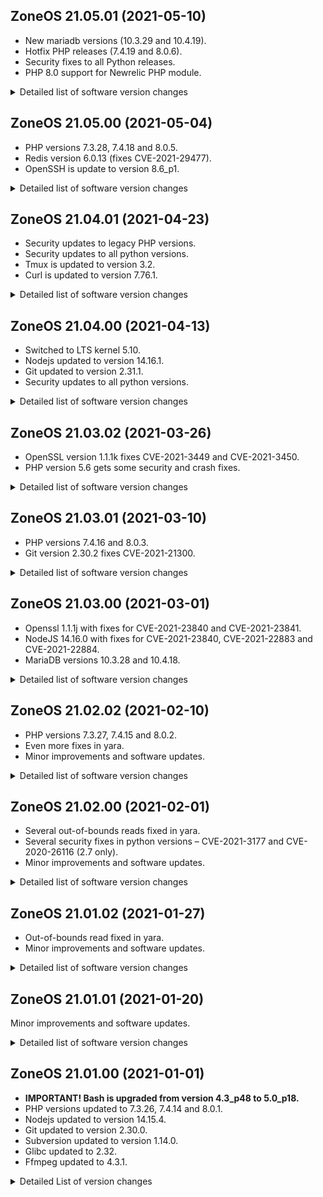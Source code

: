 ## ZoneOS 21.05.01 (2021-05-10)

  * New mariadb versions (10.3.29 and 10.4.19).
  * Hotfix PHP releases (7.4.19 and 8.0.6).
  * Security fixes to all Python releases.
  * PHP 8.0 support for Newrelic PHP module.

<details>
  <summary>Detailed list of software version changes</summary>

  ### Changes

  * app-arch/unzip 6.0_p25-r1 -> 6.0_p26
  * dev-db/mariadb 10.3.28 -> 10.3.29
  * dev-db/mariadb 10.4.18 -> 10.4.19
  * dev-lang/php 7.4.18 -> 7.4.19
  * dev-lang/php 8.0.5 -> 8.0.6
  * dev-lang/python 2.7.18_p8 -> 2.7.18_p9
  * dev-lang/python 3.6.13_p1 -> 3.6.13_p3
  * dev-lang/python 3.8.8_p1 -> 3.8.9_p2
  * dev-php/blackfire 1.56.1 -> 1.57.0
  * dev-php/newrelic 9.16.0.295 -> 9.17.1.301
  * media-gfx/imagemagick 7.0.11.10 -> 7.0.11.11
  * media-gfx/libimagequant 2.12.3 -> 2.14.0
  * sys-kernel/zoneos-kernel 5.10.34 -> 5.10.35
</details>

## ZoneOS 21.05.00 (2021-05-04)

  * PHP versions 7.3.28, 7.4.18 and 8.0.5.
  * Redis version 6.0.13 (fixes CVE-2021-29477).
  * OpenSSH is update to version 8.6_p1.

<details>
  <summary>Detailed list of software version changes</summary>

  ### Changes

  * app-forensics/yara 4.0.5 -> 4.1.0
  * app-text/qpdf 10.1.0 -> 10.3.1
  * dev-db/redis 6.0.12 -> 6.0.13
  * dev-lang/php 7.3.27 -> 7.3.28
  * dev-lang/php 7.4.16 -> 7.4.18
  * dev-lang/php 8.0.3 -> 8.0.5
  * dev-php/pecl-redis 5.3.3 -> 5.3.4
  * media-gfx/imagemagick 7.0.11.8 -> 7.0.11.10
  * media-libs/lcms 2.11 -> 2.12
  * net-misc/openssh 8.4_p1-r3 -> 8.6_p1-r1
  * sys-apps/file 5.39-r4 -> 5.40-r2
  * sys-kernel/zoneos-kernel 5.10.32 -> 5.10.34
  * sys-process/htop 3.0.2 -> 3.0.5
</details>

## ZoneOS 21.04.01 (2021-04-23)

  * Security updates to legacy PHP versions.
  * Security updates to all python versions.
  * Tmux is updated to version 3.2.
  * Curl is updated to version 7.76.1.

<details>
  <summary>Detailed list of software version changes</summary>

  ### Changes

  * app-arch/unrar 6.0.3 -> 6.0.4
  * app-misc/tmux 3.1c -> 3.2
  * dev-lang/php 7.0.33-r6 -> 7.0.33-r7
  * dev-lang/php 7.1.33 -> 7.1.33-r1
  * dev-lang/python 2.7.18_p7 -> 2.7.18_p8
  * dev-lang/python 3.6.13 -> 3.6.13_p1
  * dev-lang/python 3.8.8 -> 3.8.8_p1
  * dev-php/blackfire 1.53.0 -> 1.56.1
  * dev-php/maxminddb 1.5.0 -> 1.6.0
  * media-gfx/imagemagick 7.0.11.6 -> 7.0.11.8
  * net-misc/curl 7.74.0-r2 -> 7.76.1
  * sys-apps/util-linux 2.35.2 -> 2.36.2
  * sys-kernel/zoneos-kernel 5.10.29 -> 5.10.32
</details>

## ZoneOS 21.04.00 (2021-04-13)

  * Switched to LTS kernel 5.10.
  * Nodejs updated to version 14.16.1.
  * Git updated to version 2.31.1.
  * Security updates to all python versions.

<details>
  <summary>Detailed list of software version changes</summary>

  ### Changes

  * app-arch/tar 1.32-r1 -> 1.34
  * app-arch/unrar 5.9.4 -> 6.0.3
  * app-arch/zstd 1.4.5 -> 1.4.9
  * app-crypt/gnupg 2.2.20-r2 -> 2.2.27
  * app-editors/vim 8.2.0360 -> 8.2.0814-r100
  * app-misc/mc 4.8.25-r1 -> 4.8.26-r1
  * app-text/poppler 20.11.0 -> 21.02.0
  * app-text/qpdf 10.0.4 -> 10.1.0
  * dev-db/freetds 1.00.558 -> 1.2.18
  * dev-db/mariadb-connector-c 3.1.11 -> 3.1.12
  * dev-db/redis 6.0.9 -> 6.0.12
  * dev-db/sqlite 3.33.0 -> 3.34.1
  * dev-lang/python 2.7.18-r6 -> 2.7.18_p7
  * dev-lang/python 3.6.12-r2 -> 3.6.13
  * dev-lang/python 3.8.7-r1 -> 3.8.8
  * dev-php/pecl-gnupg 1.4.0-r3 -> 1.5.0
  * dev-php/pecl-mongodb 1.9.0 -> 1.9.1
  * dev-vcs/git 2.30.2 -> 2.31.1
  * media-gfx/gifsicle 1.91 -> 1.92
  * media-gfx/imagemagick 7.0.11.4 -> 7.0.11.6
  * media-libs/dav1d 0.8.0 -> 0.8.2
  * media-libs/gd 2.3.0 -> 2.3.1
  * media-libs/tiff 4.1.0 -> 4.2.0
  * media-video/ffmpeg 4.3.1 -> 4.3.2
  * net-libs/nodejs 14.16.0 -> 14.16.1
  * sys-kernel/zoneos-kernel 4.19.183 -> 5.10.29
</details>

## ZoneOS 21.03.02 (2021-03-26)

  * OpenSSL version 1.1.1k fixes CVE-2021-3449 and CVE-2021-3450.
  * PHP version 5.6 gets some security and crash fixes.

<details>
  <summary>Detailed list of software version changes</summary>

  ### Changes

  * dev-libs/openssl 1.1.1j -> 1.1.1k
  * dev-php/blackfire 1.49.1 -> 1.53.0
  * dev-php/sourceguardian 11.4.1-r1 -> 12.0
  * media-gfx/imagemagick 7.0.11.3 -> 7.0.11.4
  * sys-kernel/zoneos-kernel 4.19.179 -> 4.19.183
</details>

## ZoneOS 21.03.01 (2021-03-10)

  * PHP versions 7.4.16 and 8.0.3.
  * Git version 2.30.2 fixes CVE-2021-21300.

<details>
  <summary>Detailed list of software version changes</summary>

  ### Changes

  * dev-lang/php 7.4.15 -> 7.4.16
  * dev-lang/php 8.0.2 -> 8.0.3
  * dev-vcs/git 2.30.1 -> 2.30.2
  * media-gfx/imagemagick 7.0.11.1 -> 7.0.11.3
  * net-dns/bind-tools 9.16.7 -> 9.16.12
  * sys-kernel/zoneos-kernel 4.19.177 -> 4.19.179
</details>

## ZoneOS 21.03.00 (2021-03-01)

  * Openssl 1.1.1j with fixes for CVE-2021-23840 and CVE-2021-23841.
  * NodeJS 14.16.0 with fixes for CVE-2021-23840, CVE-2021-22883 and CVE-2021-22884.
  * MariaDB versions 10.3.28 and 10.4.18.

<details>
  <summary>Detailed list of software version changes</summary>

  ### Changes

  * dev-db/mariadb 10.3.27 -> 10.3.28
  * dev-db/mariadb 10.4.17 -> 10.4.18
  * dev-libs/openssl 1.1.1i -> 1.1.1j
  * dev-php/pecl-xdebug 3.0.2 -> 3.0.3
  * media-gfx/imagemagick 7.0.10.61 -> 7.0.11.1
  * net-libs/nodejs 14.15.5 -> 14.16.0
  * sys-kernel/zoneos-kernel 4.19.175 -> 4.19.177
</details>

## ZoneOS 21.02.02 (2021-02-10)

  * PHP versions 7.3.27, 7.4.15 and 8.0.2.
  * Even more fixes in yara.
  * Minor improvements and software updates.

<details>
  <summary>Detailed list of software version changes</summary>

  ### Changes

  * app-antivirus/clamav 0.103.0-r2 -> 0.103.1
  * app-forensics/yara 4.0.4 -> 4.0.5
  * dev-lang/php 7.3.26 -> 7.3.27
  * dev-lang/php 7.4.14 -> 7.4.15
  * dev-lang/php 8.0.1 -> 8.0.2
  * dev-php/blackfire 1.49.0 -> 1.49.1
  * dev-php/pecl-redis 5.3.2 -> 5.3.3
  * dev-vcs/git 2.30.0 -> 2.30.1
  * net-libs/nodejs 14.15.4 -> 14.15.5
  * sys-kernel/zoneos-kernel 4.19.172 -> 4.19.175
</details>

## ZoneOS 21.02.00 (2021-02-01)

  * Several out-of-bounds reads fixed in yara.
  * Several security fixes in python versions – CVE-2021-3177 and CVE-2020-26116 (2.7 only).
  * Minor improvements and software updates.

<details>
  <summary>Detailed list of software version changes</summary>

  ### Changes

  * app-forensics/yara 4.0.3 -> 4.0.4
  * dev-lang/python 2.7.18-r5 -> 2.7.18-r6
  * dev-lang/python 3.6.12-r1 -> 3.6.12-r2
  * dev-lang/python 3.8.6-r1 -> 3.8.7-r1
  * media-gfx/imagemagick 7.0.10.60 -> 7.0.10.61
  * sys-kernel/zoneos-kernel 4.19.170 -> 4.19.172

  ### Added

  * dev-libs/cjose 0.6.1
  * www-apache/mod_auth_openidc 2.4.5
</details>

## ZoneOS 21.01.02 (2021-01-27)

  * Out-of-bounds read fixed in yara.
  * Minor improvements and software updates.

<details>
  <summary>Detailed list of software version changes</summary>

  ### Changes

  * app-forensics/yara 4.0.2-r1 -> 4.0.3
  * dev-php/blackfire 1.48.1 -> 1.49.0
  * dev-php/newrelic 9.15.0.293 -> 9.16.0.295
  * media-gfx/imagemagick 7.0.10.58 -> 7.0.10.60
  * sys-kernel/zoneos-kernel 4.19.168 -> 4.19.170
</details>

## ZoneOS 21.01.01 (2021-01-20)

Minor improvements and software updates.

<details>
  <summary>Detailed list of software version changes</summary>

  ### Changes

  * media-gfx/imagemagick 7.0.10.56 -> 7.0.10.58
  * sys-kernel/zoneos-kernel 4.19.165 -> 4.19.168
</details>

## ZoneOS 21.01.00 (2021-01-01)

- **IMPORTANT! Bash is upgraded from version 4.3_p48 to 5.0_p18.**
- PHP versions updated to 7.3.26, 7.4.14 and 8.0.1.
- Nodejs updated to version 14.15.4.
- Git updated to version 2.30.0.
- Subversion updated to version 1.14.0.
- Glibc updated to 2.32.
- Ffmpeg updated to 4.3.1.

<details>
  <summary>Detailed List of version changes</summary>

  ### Changes

  * app-antivirus/clamav 0.102.4-r1 -> 0.103.0-r2
  * app-arch/lz4 1.9.2 -> 1.9.3
  * app-arch/tar 1.32 -> 1.32-r1
  * app-arch/zstd 1.4.4-r4 -> 1.4.5
  * app-crypt/pinentry 1.1.0-r2 -> 1.1.0-r3
  * app-editors/nano 4.9.3 -> 5.3-r1
  * app-forensics/yara 4.0.2 -> 4.0.2-r1
  * app-misc/mc 4.8.24 -> 4.8.25-r1
  * app-shells/bash 4.3_p48-r2 -> 5.0_p18
  * app-text/ghostscript-gpl 9.52-r1 -> 9.53.3-r4
  * app-text/poppler 0.90.1 -> 20.11.0
  * app-text/poppler-data 0.4.9 -> 0.4.10
  * app-text/qpdf 9.0.2 -> 10.0.4
  * dev-db/mariadb-connector-c 3.1.10 -> 3.1.11
  * dev-db/postgresql 12.4 -> 12.5
  * dev-db/unixODBC 2.3.5-r1 -> 2.3.9
  * dev-lang/luajit 2.0.5-r2 -> 2.0.5-r3
  * dev-lang/php 7.3.25 -> 7.3.26
  * dev-lang/php 7.4.13 -> 7.4.14
  * dev-lang/php 8.0.0 -> 8.0.1
  * dev-lang/python 2.7.18-r4 -> 2.7.18-r5
  * dev-lang/python 3.6.12 -> 3.6.12-r1
  * dev-lang/python 3.8.5 -> 3.8.6-r1
  * dev-libs/boost 1.72.0-r2 -> 1.74.0-r1
  * dev-libs/expat 2.2.8 -> 2.2.10
  * dev-libs/jansson 2.13.1 -> 2.13.1-r1
  * dev-libs/libev 4.31 -> 4.33
  * dev-libs/libgit2 1.0.1-r1 -> 1.1.0-r2
  * dev-libs/libusb 1.0.21-r1 -> 1.0.23-r1
  * dev-libs/libverto 0.2.5-r1 -> 0.3.1-r1
  * dev-libs/libxml2 2.9.10-r3 -> 2.9.10-r4
  * dev-libs/libxslt 1.1.34 -> 1.1.34-r1
  * dev-libs/lzo 2.09 -> 2.10
  * dev-libs/oniguruma 6.9.4 -> 6.9.6-r1
  * dev-libs/protobuf 3.12.4 -> 3.13.0
  * dev-php/blackfire 1.46.3 -> 1.48.1
  * dev-php/newrelic 9.14.0.290 -> 9.15.0.293
  * dev-php/pecl-xdebug 3.0.1 -> 3.0.2
  * dev-vcs/git 2.29.2 -> 2.30.0
  * dev-vcs/subversion 1.12.2 -> 1.14.0-r1
  * mail-mta/postfix 3.3.14 -> 3.3.15
  * media-gfx/imagemagick 7.0.10.48 -> 7.0.10.56
  * media-gfx/pngquant 2.12.5 -> 2.13.1
  * media-libs/fontconfig 2.13.0-r4 -> 2.13.1-r2
  * media-libs/jbig2dec 0.18 -> 0.19
  * media-libs/libjpeg-turbo 2.0.5-r2 -> 2.0.6
  * media-libs/mesa 20.1.10 -> 20.2.4
  * media-libs/openjpeg 2.3.1-r1 -> 2.4.0
  * media-libs/opus 1.3 -> 1.3.1-r1
  * media-libs/x264 0.0.20190214 -> 0.0.20190903-r1
  * media-video/ffmpeg 4.2.4 -> 4.3.1
  * net-libs/libtirpc 1.0.2-r1 -> 1.2.6
  * net-libs/nodejs 14.15.1 -> 14.15.4
  * net-misc/memcached 1.6.8 -> 1.6.9
  * net-nds/openldap 2.4.46 -> 2.4.56
  * sys-apps/diffutils 3.7 -> 3.7-r1
  * sys-apps/gawk 5.0.1 -> 5.1.0
  * sys-apps/sed 4.7 -> 4.8
  * sys-devel/make 4.2.1-r4 -> 4.3
  * sys-kernel/zoneos-kernel 4.19.163 -> 4.19.165
  * sys-libs/db 5.3.28-r2 -> 5.3.28-r4
  * sys-libs/gdbm 1.13-r2 -> 1.18.1-r1
  * sys-libs/glibc 2.30-r8 -> 2.32-r3
  * sys-process/htop 2.2.0 -> 3.0.2
  * x11-libs/gdk-pixbuf 2.38.1-r1 -> 2.42.2
  * x11-libs/libX11 1.6.12 -> 1.7.0
  * x11-libs/libXau 1.0.8-r1 -> 1.0.9-r1
  * x11-libs/libXdmcp 1.1.2-r2 -> 1.1.3
  * x11-libs/libXext 1.3.3-r1 -> 1.3.4
  * x11-libs/libXtst 1.2.3-r1 -> 1.2.3-r2
  * x11-libs/libdrm 2.4.102 -> 2.4.103
  * x11-libs/libxshmfence 1.3-r1 -> 1.3-r2

  ### Added

  * app-arch/p7zip 16.02-r4
  * dev-libs/tomsfastmath 0.13.1
  * media-libs/dav1d 0.8.0
  * net-libs/gnutls 3.6.15
  * www-apache/modsec-sdbm-util 20181217

  ### Removed

  * dev-php/pecl-redis 3.1.6
</details>
